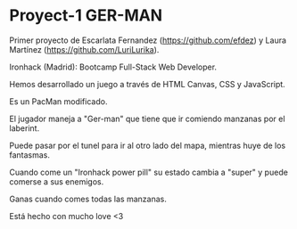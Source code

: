 # Proyect-1 GER-MAN

Primer proyecto de Escarlata Fernandez (https://github.com/efdez) y Laura Martínez (https://github.com/LuriLurika).

Ironhack (Madrid): Bootcamp Full-Stack Web Developer.

Hemos desarrollado un juego a través de HTML Canvas, CSS y JavaScript.

Es un PacMan modificado. 

El jugador maneja a "Ger-man" que tiene que ir comiendo manzanas por el laberint.

Puede pasar por el tunel para ir al otro lado del mapa, mientras huye de los fantasmas. 

Cuando come un "Ironhack power pill" su estado cambia a "super" y puede comerse a sus enemigos. 

Ganas cuando comes todas las manzanas.

Está hecho con mucho love <3




